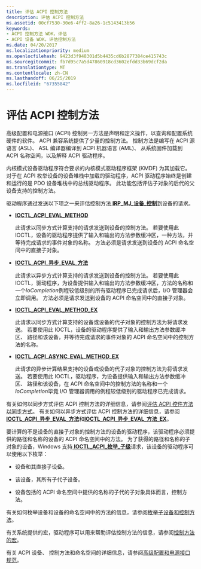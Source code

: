 ```yaml
---
title: 评估 ACPI 控制方法
description: 评估 ACPI 控制方法
ms.assetid: 00cf7530-30e6-4ff2-8a26-1c5143413b56
keywords:
- ACPI 控制方法 WDK，评估
- ACPI 设备 WDK，评估控制方法
ms.date: 04/20/2017
ms.localizationpriority: medium
ms.openlocfilehash: 9423d3f948301d5b4435cd6b2877384ce415743c
ms.sourcegitcommit: fb7d95c7a5d47860918cd3602efdd33b69dcf2da
ms.translationtype: MT
ms.contentlocale: zh-CN
ms.lasthandoff: 06/25/2019
ms.locfileid: "67355842"
---
```

# <a name="evaluating-acpi-control-methods"></a>评估 ACPI 控制方法


高级配置和电源接口 (ACPI) 控制另一方法是声明和定义操作，以查询和配置系统硬件的软件。 ACPI 兼容系统提供了少量的控制方法。 控制方法是编写在 ACPI 源语言 (ASL)、 ASL 编译器编译到 ACPI 机器语言 (AML)、 从系统固件加载到 ACPI 名称空间，以及解释 ACPI 驱动程序。

内核模式设备驱动程序符合要求的内核模式驱动程序框架 (KMDF) 为其加载它。 对于在 ACPI 枚举设备的设备堆栈中加载的驱动程序，ACPI 驱动程序始终是创建和运行的是 PDO 设备堆栈中的总线驱动程序。 此功能包括评估子对象的后代的父设备支持的控制方法。

驱动程序通过发送以下项之一来评估控制方法[ **IRP\_MJ\_设备\_控制**](https://docs.microsoft.com/windows-hardware/drivers/kernel/irp-mj-device-control)到设备的请求。

-   [**IOCTL\_ACPI\_EVAL\_METHOD**](https://docs.microsoft.com/windows-hardware/drivers/ddi/content/acpiioct/ni-acpiioct-ioctl_acpi_eval_method)

    此请求以同步方式计算支持的请求发送到设备的控制方法。 若要使用此 IOCTL，设备的驱动程序提供了输入和输出的方法参数缓冲区，一种方法，并等待完成请求的事件对象的名称。 方法必须是请求发送到设备的 ACPI 命名空间中的直接子对象。

-   [**IOCTL\_ACPI\_异步\_EVAL\_方法**](https://docs.microsoft.com/windows-hardware/drivers/ddi/content/acpiioct/ni-acpiioct-ioctl_acpi_async_eval_method)

    此请求以异步方式计算支持的请求发送到设备的控制方法。 若要使用此 IOCTL，驱动程序，为设备提供输入和输出的方法参数缓冲区，方法的名称和一个*IoCompletion*例程较低级别的所有驱动程序已完成请求后，I/O 管理器会立即调用。 方法必须是请求发送到设备的 ACPI 命名空间中的直接子对象。

-   [**IOCTL\_ACPI\_EVAL\_METHOD\_EX**](https://docs.microsoft.com/windows-hardware/drivers/ddi/content/acpiioct/ni-acpiioct-ioctl_acpi_eval_method_ex)

    此请求以同步方式计算支持的设备或设备的代子对象的控制方法为将请求发送。 若要使用此 IOCTL，设备的驱动程序提供了输入和输出方法参数缓冲区、 路径和该设备，并等待完成请求的事件对象的 ACPI 命名空间中的控制方法的名称。

-   [**IOCTL\_ACPI\_ASYNC\_EVAL\_METHOD\_EX**](https://docs.microsoft.com/windows-hardware/drivers/ddi/content/acpiioct/ni-acpiioct-ioctl_acpi_async_eval_method_ex)

    此请求的异步计算结果支持的设备或设备的代子对象的控制方法为将请求发送。 若要使用此 IOCTL，驱动程序，为设备提供输入和输出方法参数缓冲区、 路径和该设备，在 ACPI 命名空间中的控制方法的名称和一个*IoCompletion*毕竟 I/O 管理器调用的例程较低级别的驱动程序已完成请求。

有关如何以同步方式评估 ACPI 控制方法的详细信息，请参阅[评估 ACPI 控件方法以同步方式](evaluating-acpi-control-methods-synchronously.md)。 有关如何以异步方式评估 ACPI 控制方法的详细信息，请参阅[ **IOCTL\_ACPI\_异步\_EVAL\_方法**](https://docs.microsoft.com/windows-hardware/drivers/ddi/content/acpiioct/ni-acpiioct-ioctl_acpi_async_eval_method)和[**IOCTL\_ACPI\_异步\_EVAL\_方法\_EX**](https://docs.microsoft.com/windows-hardware/drivers/ddi/content/acpiioct/ni-acpiioct-ioctl_acpi_async_eval_method_ex)。

要计算的不是设备的直接子对象的控制方法的设备的驱动程序，该驱动程序必须提供的路径和名称的设备的 ACPI 命名空间中的方法。 为了获得的路径和名称的子对象的设备，Windows 支持[ **IOCTL\_ACPI\_枚举\_子级**](https://docs.microsoft.com/windows-hardware/drivers/ddi/content/acpiioct/ni-acpiioct-ioctl_acpi_enum_children)请求，该设备的驱动程序可以使用以下枚举：

-   设备和其直接子设备。

-   该设备，其所有子代子设备。

-   设备包括的 ACPI 命名空间中提供的名称的子代的子对象具体而言，控制方法。

有关如何枚举设备和设备的命名空间中的方法的信息，请参阅[枚举子设备和控制方法](enumerating-child-devices-and-control-methods.md)。

有关系统提供的宏，驱动程序可以用来帮助评估控制方法的信息，请参阅[控制方法的宏](control-method-macros.md)。

有关 ACPI 设备、 控制方法和命名空间的详细信息，请参阅[高级配置和电源接口规范](https://go.microsoft.com/fwlink/p/?linkid=866846)。
